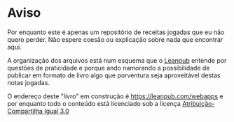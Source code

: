 # Aviso

Por enquanto este é apenas um repositório de receitas jogadas
que eu não quero perder. Não espere coesão ou explicação sobre
nada que encontrar aqui.

A organização dos arquivos está num esquema que o [Leanpub][1]
entende por questões de praticidade e porque ando namorando
a possibilidade de publicar em formato de livro algo que
porventura seja aproveitável destas notas jogadas.

O endereço deste "livro" em construção é https://leanpub.com/webapps
e por enquanto todo o conteúdo está licenciado sob a licença  [Atribuição-Compartilha Igual 3.0][2]

[1]: https://leanpub.com
[2]: https://creativecommons.org/licenses/by-sa/3.0/br/
